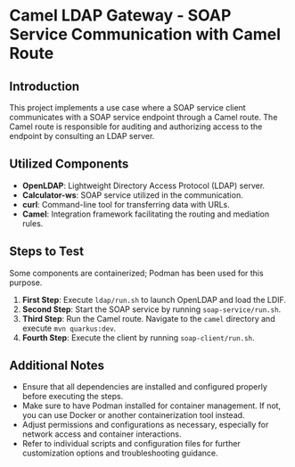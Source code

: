 # Camel LDAP Gateway - SOAP Service Communication with Camel Route

## Introduction
This project implements a use case where a SOAP service client communicates with a SOAP service endpoint through a Camel route. The Camel route is responsible for auditing and authorizing access to the endpoint by consulting an LDAP server.

## Utilized Components
- **OpenLDAP**: Lightweight Directory Access Protocol (LDAP) server.
- **Calculator-ws**: SOAP service utilized in the communication.
- **curl**: Command-line tool for transferring data with URLs.
- **Camel**: Integration framework facilitating the routing and mediation rules.

## Steps to Test
Some components are containerized; Podman has been used for this purpose.
1. **First Step**: Execute `ldap/run.sh` to launch OpenLDAP and load the LDIF.
2. **Second Step**: Start the SOAP service by running `soap-service/run.sh`.
3. **Third Step**: Run the Camel route. Navigate to the `camel` directory and execute `mvn quarkus:dev`.
4. **Fourth Step**: Execute the client by running `soap-client/run.sh`.

## Additional Notes
- Ensure that all dependencies are installed and configured properly before executing the steps.
- Make sure to have Podman installed for container management. If not, you can use Docker or another containerization tool instead.
- Adjust permissions and configurations as necessary, especially for network access and container interactions.
- Refer to individual scripts and configuration files for further customization options and troubleshooting guidance.
